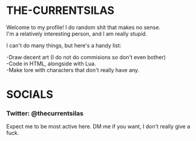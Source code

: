 <h1>THE-CURRENTSILAS</h1>
<p>Welcome to my profile! I do random shit that makes no sense.<br>I'm a relatively interesting person, and I am really stupid.</p>
<p>I can't do many things, but here's a handy list:</p>
<p>-Draw decent art (I do not do commisions so don't even bother)<br>-Code in HTML, alongside with Lua.<br>-Make lore with characters that don't really have any.</p>


<h1>SOCIALS</h1>
<h3>Twitter: @thecurrentsilas</h3>
<p>Expect me to be most active here. DM me if you want, I don't really give a fuck.</p>
